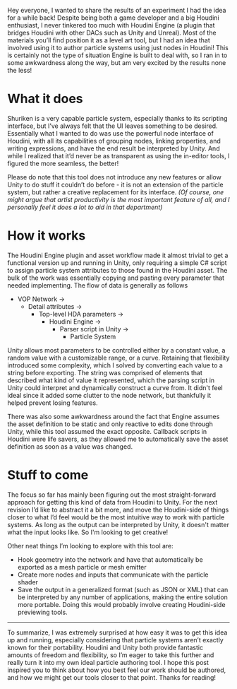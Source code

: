 Hey everyone, I wanted to share the results of an experiment I had the idea for a while back! Despite being both a game developer and a big Houdini enthusiast, I never tinkered too much with Houdini Engine (a plugin that bridges Houdini with other DACs such as Unity and Unreal). Most of the materials you’ll find position it as a level art tool, but I had an idea that involved using it to author particle systems using just nodes in Houdini! This is certainly not the type of situation Engine is built to deal with, so I ran in to some awkwardness along the way, but am very excited by the results none the less!

What it does
===
Shuriken is a very capable particle system, especially thanks to its scripting interface, but I’ve always felt that the UI leaves something to be desired. Essentially what I wanted to do was use the powerful node interface of Houdini, with all its capabilities of grouping nodes, linking properties, and writing expressions, and have the end result be interpreted by Unity. And while I realized that it’d never be as transparent as using the in-editor tools, I figured the more seamless, the better!

Please do note that this tool does not introduce any new features or allow Unity to do stuff it couldn’t do before - it is not an extension of the particle system, but rather a creative replacement for its interface. *(Of course, one might argue that artist productivity is the most important feature of all, and I personally feel it does a lot to aid in that department)*

How it works
===
The Houdini Engine plugin and asset workflow made it almost trivial to get a functional version up and running in Unity, only requiring a simple C# script to assign particle system attributes to those found in the Houdini asset. The bulk of the work was essentially copying and pasting every parameter that needed implementing.
The flow of data is generally as follows

* VOP Network →
	* Detail attributes →
		* Top-level HDA parameters →
			* Houdini Engine →
				* Parser script in Unity →
					* Particle System

Unity allows most parameters to be controlled either by a constant value, a random value with a customizable range, or a curve. Retaining that flexibility introduced some complexity, which I solved by converting each value to a string before exporting. The string was comprised of elements that described what kind of value it represented, which the parsing script in Unity could interpret and dynamically construct a curve from. It didn't feel ideal since it added some clutter to the node network, but thankfully it helped prevent losing features.

There was also some awkwardness around the fact that Engine assumes the asset definition to be static and only reactive to edits done through Unity, while this tool assumed the exact opposite. Callback scripts in Houdini were life savers, as they allowed me to automatically save the asset definition as soon as a value was changed.

Stuff to come
===
The focus so far has mainly been figuring out the most straight-forward approach for getting this kind of data from Houdini to Unity. For the next revision I’d like to abstract it a bit more, and move the Houdini-side of things closer to what I’d feel would be the most intuitive way to work with particle systems. As long as the output can be interpreted by Unity, it doesn't matter what the input looks like. So I'm looking to get creative!

Other neat things I’m looking to explore with this tool are:
* Hook geometry into the network and have that automatically be exported as a mesh particle or mesh emitter
* Create more nodes and inputs that communicate with the particle shader
* Save the output in a generalized format (such as JSON or XML) that can be interpreted by any number of applications, making the entire solution more portable. Doing this would probably involve creating Houdini-side previewing tools.

---

To summarize, I was extremely surprised at how easy it was to get this idea up and running, especially considering that particle systems aren’t exactly known for their portability. Houdini and Unity both provide fantastic amounts of freedom and flexibility, so I’m eager to take this further and really turn it into my own ideal particle authoring tool. I hope this post inspired you to think about how you best feel our work should be authored, and how we might get our tools closer to that point. Thanks for reading!
